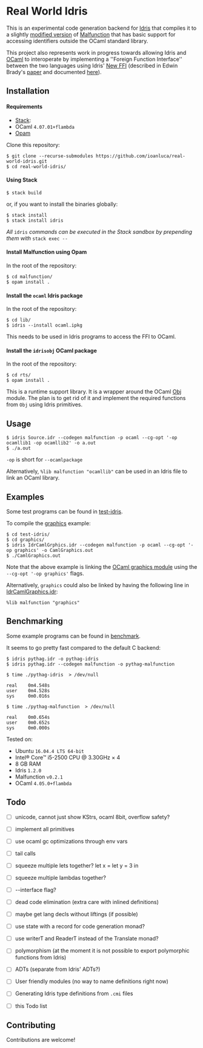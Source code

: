 # Real World Idris

This is an experimental code generation backend
for [Idris](https://www.idris-lang.org/) that compiles
it to a slightly 
[modified version](https://github.com/ioanluca/malfunction)
of [Malfunction](https://github.com/stedolan/malfunction) that has
basic support for accessing identifiers outside the OCaml
standard library. 

This project also represents work in
progress towards allowing Idris and
[OCaml](http://www.ocaml.org/) to interoperate by 
implementing a ''Foreign Function Interface'' between the two languages
using Idris'
[New FFI](http://docs.idris-lang.org/en/latest/reference/ffi.html) 
(described in Edwin Brady's 
[paper](https://eb.host.cs.st-andrews.ac.uk/drafts/compile-idris.pdf)
and documented
[here](https://lenary.co.uk/publications/Elliott_BSc_Dissertation.pdf)).

## Installation 

#### Requirements
* [Stack](https://docs.haskellstack.org/en/stable/README/):
* OCaml `4.07.01+flambda`
* [Opam](https://opam.ocaml.org/)


Clone this repository: 

```
$ git clone --recurse-submodules https://github.com/ioanluca/real-world-idris.git
$ cd real-world-idris/
```

#### Using Stack

```
$ stack build 
```

or, if you want to install the binaries globally:

``` 
$ stack install 
$ stack install idris 
```

*All* `idris` *commands can be executed in the Stack
sandbox by prepending them with* `stack exec -- `

#### Install Malfunction using Opam
In the root of the repository:
```
$ cd malfunction/
$ opam install .
```

#### Install the `ocaml` Idris package
In the root of the repository:
```
$ cd lib/
$ idris --install ocaml.ipkg
```
This needs to be used in Idris programs
to access the FFI to OCaml. 

#### Install the `idrisobj` OCaml package
In the root of the repository:
```
$ cd rts/
$ opam install .  
```
This is a runtime support library. 
It is a wrapper around the OCaml
[Obj](https://caml.inria.fr/pub/docs/manual-ocaml/libref/Obj.html) module.
The plan is to get rid of it and implement
the required functions from `Obj` using Idris primitives.

## Usage

```
$ idris Source.idr --codegen malfunction -p ocaml --cg-opt '-op ocamllib1 -op ocamllib2' -o a.out
$ ./a.out
```

`-op` is short for `--ocamlpackage` 

Alternatively, `%lib malfunction "ocamllib"` can be used in an Idris file to link an OCaml library.


## Examples 

Some test programs can be found 
in [test-idris](/test-idris/).

To compile the 
[graphics](/test-idris/graphics/) example:
```
$ cd test-idris/
$ cd graphics/
$ idris IdrCamlGrphics.idr --codegen malfunction -p ocaml --cg-opt '-op graphics' -o CamlGraphics.out
$ ./CamlGraphics.out
```

Note that the above example is linking the 
[OCaml graphics module](https://caml.inria.fr/pub/docs/manual-ocaml/libref/Graphics.html)
using the `--cg-opt '-op graphics'` flags.

Alternatively, `graphics` could also be linked by having the 
following line in [IdrCamlGraphics.idr](/test-idris/graphics/IdrCamlGraphics.idr):
```
%lib malfunction "graphics"
```


## Benchmarking
Some example programs can be found in 
[benchmark](/benchmark/).

It seems to go pretty fast compared to the default C backend:
```    
$ idris pythag.idr -o pythag-idris
$ idris pythag.idr --codegen malfunction -o pythag-malfunction
    
$ time ./pythag-idris  > /dev/null
   
real    0m4.548s
user    0m4.528s
sys     0m0.016s
    
$ time ./pythag-malfunction  > /dev/null
    
real    0m0.654s
user    0m0.652s
sys     0m0.000s
```

Tested on:
* Ubuntu `16.04.4 LTS 64-bit`
* Intel® Core™ i5-2500 CPU @ 3.30GHz × 4 
* 8 GB RAM
* Idris `1.2.0`
* Malfunction `v0.2.1`
* OCaml `4.05.0+flambda`



## Todo
* [ ] unicode, cannot just show KStrs, ocaml 8bit, overflow safety?
* [ ] implement all primitives
* [ ] use ocaml gc optimizations through env vars
* [ ] tail calls
* [ ] squeeze multiple lets together? let x = let y = 3 in 
* [ ] squeeze multiple lambdas together?
* [ ] --interface flag?
* [ ] dead code elimination (extra care with inlined definitions)
* [ ] maybe get lang decls without liftings (if possible)
* [ ] use state with a record for code generation monad?
* [ ] use writerT and ReaderT instead of the Translate monad?
* [ ] polymorphism (at the moment it is not possible to export polymorphic functions from Idris) 
* [ ] ADTs (separate from Idris' ADTs?)
* [ ] User friendly modules (no way to name definitions right now)
* [ ] Generating Idris type definitions from `.cmi` files
* [ ] this Todo list


## Contributing 
Contributions are welcome!